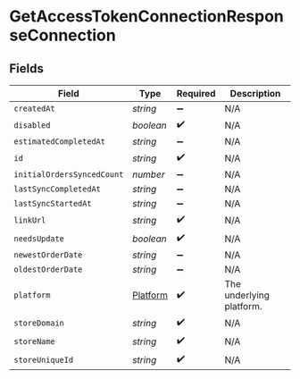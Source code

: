 # GetAccessTokenConnectionResponseConnection


## Fields

| Field                                       | Type                                        | Required                                    | Description                                 |
| ------------------------------------------- | ------------------------------------------- | ------------------------------------------- | ------------------------------------------- |
| `createdAt`                                 | *string*                                    | :heavy_minus_sign:                          | N/A                                         |
| `disabled`                                  | *boolean*                                   | :heavy_check_mark:                          | N/A                                         |
| `estimatedCompletedAt`                      | *string*                                    | :heavy_minus_sign:                          | N/A                                         |
| `id`                                        | *string*                                    | :heavy_check_mark:                          | N/A                                         |
| `initialOrdersSyncedCount`                  | *number*                                    | :heavy_minus_sign:                          | N/A                                         |
| `lastSyncCompletedAt`                       | *string*                                    | :heavy_minus_sign:                          | N/A                                         |
| `lastSyncStartedAt`                         | *string*                                    | :heavy_minus_sign:                          | N/A                                         |
| `linkUrl`                                   | *string*                                    | :heavy_check_mark:                          | N/A                                         |
| `needsUpdate`                               | *boolean*                                   | :heavy_check_mark:                          | N/A                                         |
| `newestOrderDate`                           | *string*                                    | :heavy_minus_sign:                          | N/A                                         |
| `oldestOrderDate`                           | *string*                                    | :heavy_minus_sign:                          | N/A                                         |
| `platform`                                  | [Platform](../../models/shared/platform.md) | :heavy_check_mark:                          | The underlying platform.                    |
| `storeDomain`                               | *string*                                    | :heavy_check_mark:                          | N/A                                         |
| `storeName`                                 | *string*                                    | :heavy_check_mark:                          | N/A                                         |
| `storeUniqueId`                             | *string*                                    | :heavy_check_mark:                          | N/A                                         |